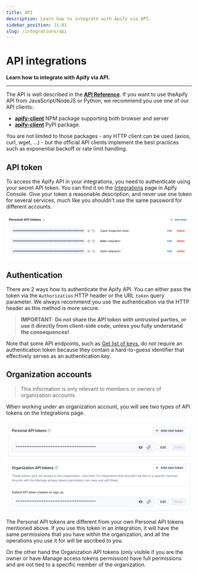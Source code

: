 ```yaml
---
title: API
description: Learn how to integrate with Apify via API.
sidebar_position: 11.01
slug: /integrations/api
---
```


# API integrations

**Learn how to integrate with Apify via API.**

---

The API is well described in the [**API Reference**](/api/v2). If you want to use theApify API from JavaScript/NodeJS or Python, we recommend you use one of our API clients:

- [**apify-client**](/api/client/js/) NPM package supporting both browser and server
- [**apify-client**](/api/client/python/) PyPI package.

You are not limited to those packages - any HTTP client can be used (axios, curl, wget, ...) - but the official API clients implement the best practices such as exponential backoff or rate limit handling.

## API token

To access the Apify API in your integrations, you need to authenticate using your secret API token. You can find it on the [Integrations](https://console.apify.com/account?tab=integrations) page in Apify Console. Give your token a reasonable description, and never use one token for several services, much like you shouldn't use the same password for different accounts.

![Integrations page in Apify Console](./images/api-token.png)

## Authentication

There are 2 ways how to authenticate the Apify API. You can either pass the token via the `Authorization` HTTP header or the URL `token` query parameter. We always recommend you use the authentication via the HTTP header as this method is more secure.

> **IMPORTANT**: **Do not share the API token with untrusted parties, or use it directly from client-side code,
unless you fully understand the consequences!**

Note that some API endpoints, such as [Get list of keys](/api/v2#/reference/key-value-stores/key-collection/get-list-of-keys),
do not require an authentication token because they contain a hard-to-guess identifier that effectively serves as an authentication key.

## Organization accounts

 > This information is only relevant to members or owners of organization accounts.

When working under an organization account, you will see two types of API tokens on the Integrations page.

![Integrations page in the Apify Console in organizatoin mode](./images/api-token-organization.png)

The Personal API tokens are different from your own Personal API tokens mentioned above. If you use this token in an integration, it will have the same permissions that you have within the organization, and all the operations you use it for will be ascribed to you.

On the other hand the Organization API tokens (only visible if you are the owner or have Manage access tokens permission) have full permissions and are not tied to a specific member of the organization.
